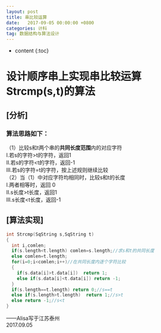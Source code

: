 ```yaml
---
layout: post
title: 串比较运算
date:   2017-09-05 00:00:00 +0800
categories: 计科
tag: 数据结构与算法设计
---
```


* content
{:toc}


# 设计顺序串上实现串比较运算Strcmp(s,t)的算法  
## [分析]  
### 算法思路如下：  
（1）比较s和t两个串的<strong>共同长度范围</strong>内的对应字符  
Ⅰ.若s的字符>t的字符，返回1  
Ⅱ.若s的字符<t的字符，返回-1  
Ⅲ.若s的字符=t的字符，按上述规则继续比较  
（2）当（1）中对应字符均相同时，比较s和t的长度  
Ⅰ.两者相等时，返回 0  
Ⅱ.s长度>t长度，返回1  
Ⅲ.s长度<t长度，返回-1  
## [算法实现]  
```c
int Strcmp(SqString s,SqString t)
{
  int i,comlen;
  if(s.length<t.length) comlen=s.length;//求s和t的共同长度
  else comlen=t.length;
  for(i=0;i<comlen;i++)//在共同长度内逐个字符比较
  {
    if(s.data[i]>t.data[i])  return 1;
    else if(s.data[i]<t.data[i]) return -1;
  }
  if(s.length==t.length) return 0;//s==t
  else if(s.length>t.length)  return 1;//s>t
  else return -1;//s<t
}
```
——Alisa写于江苏泰州  
2017.09.05